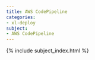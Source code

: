```yaml
---
title: AWS CodePipeline
categories:
- xl-deploy
subject:
- AWS CodePipeline
---
```


{% include subject_index.html %}
